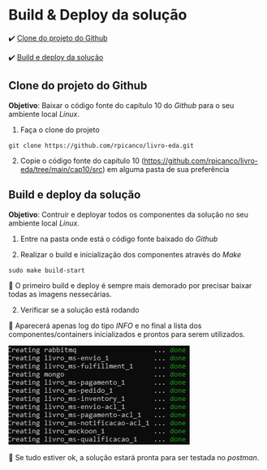 <h1>Build & Deploy da solução</h1>

:heavy_check_mark: [Clone do projeto do Github](#clone-projeto-github)

:heavy_check_mark: [Build e deploy da solução](#build-deploy-solução)

## Clone do projeto do Github

**Objetivo**: Baixar o código fonte do capítulo 10 do _Github_ para o seu ambiente local _Linux_.

1. Faça o clone do projeto

```
git clone https://github.com/rpicanco/livro-eda.git
``` 

2. Copie o código fonte do capítulo 10 (https://github.com/rpicanco/livro-eda/tree/main/cap10/src) em alguma pasta de sua preferência

## Build e deploy da solução

**Objetivo**: Contruir e deployar todos os componentes da solução no seu ambiente local _Linux_.

1. Entre na pasta onde está o código fonte baixado do _Github_

2. Realizar o build e inicialização dos componentes através do _Make_

```
sudo make build-start
```

:loudspeaker: O primeiro build e deploy é sempre mais demorado por precisar baixar todas as imagens nessecárias.

2. Verificar se a solução está rodando

:loudspeaker: Aparecerá apenas log do tipo _INFO_ e no final a lista dos componentes/containers inicializados e prontos para serem utilizados.

<img src="/cap10/imagens/build-start-sucesso.png">

:loudspeaker: Se tudo estiver ok, a solução estará pronta para ser testada no _postman_.

 